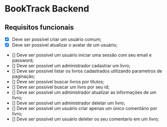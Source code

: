 # BookTrack Backend

## Requisitos funcionais

- [x] Deve ser possível criar um usuário comum;
- [x] Deve ser possível atualizar o avatar de um usuário;
- [] Deve ser possível um usuário iniciar uma sessão com seu email e password;
- [] Deve ser possível um administrador cadastrar um livro;
- [] Deve ser possível listar os livros cadastrados utilizando parametros de paginação;
- [] Deve ser possível buscar livros por títulos;
- [] Deve ser possível buscar um livro por seu id;
- [] Deve ser possível um administrador atualizar as informações de um livro;
- [] Deve ser possível um administrador deletar um livro;
- [] Deve ser possivel um usuário criar apenas um único comentário por livro;
- [] Deve ser possível um usuário deleter os seu comentario em um livro;
